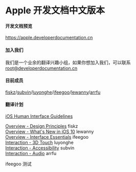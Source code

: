# Apple 开发文档中文版本

#### 开发文档预览

https://apple.developerdocumentation.cn

#### 加入我们
我们是一个业余的翻译兴趣小组，如果你想加入我们，可以联系 root@developerdocumentation.cn

#### 目前成员

[fiskz](https://github.com/fiskz)/[subvin](https://github.com/subvin)/[luyonghe](https://github.com/luyonghe)/[ifeegoo](https://github.com/ifeegoo)/[lewanny](https://github.com/lewanny)/[arrfu](https://github.com/arrfu)

#### 翻译计划

[iOS Human Interface Guidelines](https://developer.apple.com/ios/human-interface-guidelines/overview/design-principles/) 

[Overview - Design Principles](https://developer.apple.com/ios/human-interface-guidelines/overview/design-principles/) fiskz  
[Overview - What's New in iOS 10](https://developer.apple.com/ios/human-interface-guidelines/overview/whats-new/) lewanny  
[Overview - Interface Essentials](https://developer.apple.com/ios/human-interface-guidelines/overview/interface-essentials/) ifeegoo  
[Interaction - 3D Touch](https://developer.apple.com/ios/human-interface-guidelines/interaction/3d-touch/) luyonghe  
[Interaction - Accessibility](https://developer.apple.com/ios/human-interface-guidelines/interaction/accessibility/) subvin  
[Interaction - Audio](https://developer.apple.com/ios/human-interface-guidelines/interaction/audio/) arrfu


ifeegoo 测试
